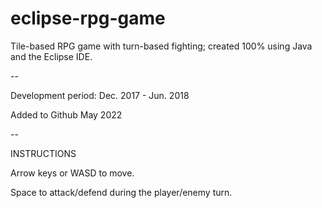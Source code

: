 # eclipse-rpg-game

Tile-based RPG game with turn-based fighting; created 100% using Java and the Eclipse IDE.

--

Development period: Dec. 2017 - Jun. 2018

Added to Github May 2022

--

INSTRUCTIONS

Arrow keys or WASD to move.

Space to attack/defend during the player/enemy turn.
